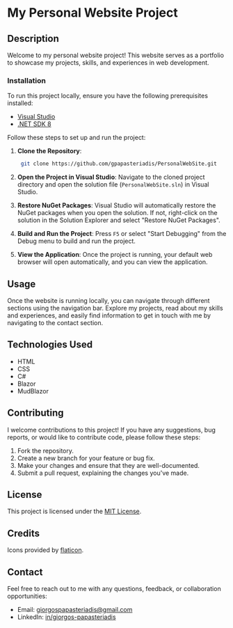 # My Personal Website Project

## Description
Welcome to my personal website project! This website serves as a portfolio to showcase my projects, skills, and experiences in web development.

### Installation

To run this project locally, ensure you have the following prerequisites installed:

- [Visual Studio](https://visualstudio.microsoft.com/downloads/)
- [.NET SDK 8](https://dotnet.microsoft.com/download/dotnet/8.0)

Follow these steps to set up and run the project:

1. **Clone the Repository**:  
   ```bash 
    git clone https://github.com/gpapasteriadis/PersonalWebSite.git

2. **Open the Project in Visual Studio**:
Navigate to the cloned project directory and open the solution file (`PersonalWebSite.sln`) in Visual Studio.

3. **Restore NuGet Packages**:
Visual Studio will automatically restore the NuGet packages when you open the solution. If not, right-click on the solution in the Solution Explorer and select "Restore NuGet Packages".

4. **Build and Run the Project**:
Press `F5` or select "Start Debugging" from the Debug menu to build and run the project.

5. **View the Application**:
Once the project is running, your default web browser will open automatically, and you can view the application.


## Usage
Once the website is running locally, you can navigate through different sections using the navigation bar. Explore my projects, read about my skills and experiences, and easily find information to get in touch with me by navigating to the contact section.

## Technologies Used
- HTML
- CSS
- C#
- Blazor
- MudBlazor

## Contributing
I welcome contributions to this project! If you have any suggestions, bug reports, or would like to contribute code, please follow these steps:
1. Fork the repository.
2. Create a new branch for your feature or bug fix.
3. Make your changes and ensure that they are well-documented.
4. Submit a pull request, explaining the changes you've made.

## License
This project is licensed under the [MIT License](LICENSE).

## Credits
Icons provided by [flaticon](https://www.flaticon.com/).

## Contact
Feel free to reach out to me with any questions, feedback, or collaboration opportunities:
- Email: giorgospapasteriadis@gmail.com
- LinkedIn: [in/giorgos-papasteriadis](https://www.linkedin.com/in/gpapasteriadis/)
